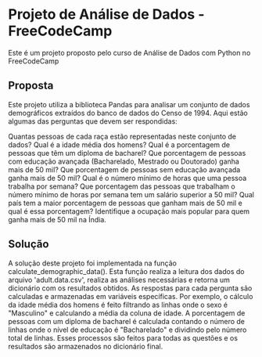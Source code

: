 # Projeto de Análise de Dados - FreeCodeCamp
 Este é um projeto proposto pelo curso de Análise de Dados com Python no FreeCodeCamp
 
 ## Proposta
 
Este projeto utiliza a biblioteca Pandas para analisar um conjunto de dados demográficos extraídos do banco de dados do Censo de 1994. Aqui estão algumas das perguntas que devem ser respondidas:

Quantas pessoas de cada raça estão representadas neste conjunto de dados?
Qual é a idade média dos homens?
Qual é a porcentagem de pessoas que têm um diploma de bacharel?
Que porcentagem de pessoas com educação avançada (Bacharelado, Mestrado ou Doutorado) ganha mais de 50 mil?
Que porcentagem de pessoas sem educação avançada ganha mais de 50 mil?
Qual é o número mínimo de horas que uma pessoa trabalha por semana?
Que porcentagem das pessoas que trabalham o número mínimo de horas por semana tem um salário superior a 50 mil?
Qual país tem a maior porcentagem de pessoas que ganham mais de 50 mil e qual é essa porcentagem?
Identifique a ocupação mais popular para quem ganha mais de 50 mil na Índia.

## Solução

A solução deste projeto foi implementada na função calculate_demographic_data(). Esta função realiza a leitura dos dados do arquivo 'adult.data.csv', realiza as análises necessárias e retorna um dicionário com os resultados obtidos.
As respostas para cada pergunta são calculadas e armazenadas em variáveis específicas. Por exemplo, o cálculo da idade média dos homens é feito filtrando as linhas onde o sexo é "Masculino" e calculando a média da coluna de idade. A porcentagem de pessoas com um diploma de bacharel é calculada contando o número de linhas onde o nível de educação é "Bacharelado" e dividindo pelo número total de linhas. Esses processos são feitos para todas as questões e os resultados são armazenados no dicionário final.

